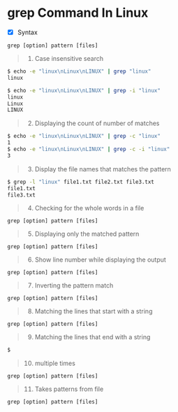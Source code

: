 # grep Command In Linux
- [x] Syntax
```
grep [option] pattern [files]
```
> 1. Case insensitive search
```bash
$ echo -e "linux\nLinux\nLINUX" | grep "linux"
linux

$ echo -e "linux\nLinux\nLINUX" | grep -i "linux"
linux
Linux
LINUX
```
> 2. Displaying the count of number of matches
```bash
$ echo -e "linux\nLinux\nLINUX" | grep -c "linux"
1
$ echo -e "linux\nLinux\nLINUX" | grep -c -i "linux"
3
```
> 3. Display the file names that matches the pattern
```bash
$ grep -l "linux" file1.txt file2.txt file3.txt
file1.txt
file3.txt
```
> 4. Checking for the whole words in a file
```
grep [option] pattern [files]
```
> 5. Displaying only the matched pattern
```
grep [option] pattern [files]
```
> 6. Show line number while displaying the output
```
grep [option] pattern [files]
```
> 7. Inverting the pattern match
```
grep [option] pattern [files]
```
> 8. Matching the lines that start with a string 
```
grep [option] pattern [files]
```
> 9. Matching the lines that end with a string
```bash
$ 
```
> 10. multiple times
```
grep [option] pattern [files]
```
> 11. Takes patterns from file
```
grep [option] pattern [files]
```
